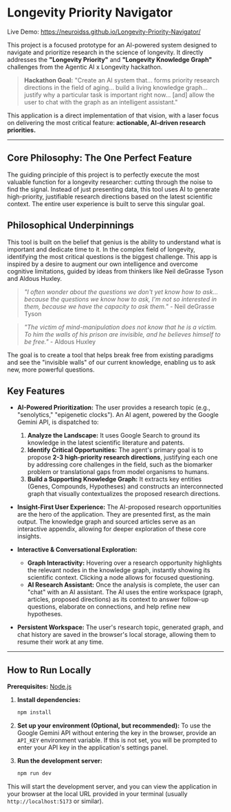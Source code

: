 
# Longevity Priority Navigator

Live Demo: https://neuroidss.github.io/Longevity-Priority-Navigator/

This project is a focused prototype for an AI-powered system designed to navigate and prioritize research in the science of longevity. It directly addresses the **"Longevity Priority"** and **"Longevity Knowledge Graph"** challenges from the Agentic AI x Longevity hackathon.

> **Hackathon Goal:** "Create an AI system that... forms priority research directions in the field of aging... build a living knowledge graph... justify why a particular task is important right now... [and] allow the user to chat with the graph as an intelligent assistant."

This application is a direct implementation of that vision, with a laser focus on delivering the most critical feature: **actionable, AI-driven research priorities.**

---

## Core Philosophy: The One Perfect Feature

The guiding principle of this project is to perfectly execute the most valuable function for a longevity researcher: cutting through the noise to find the signal. Instead of just presenting data, this tool uses AI to generate high-priority, justifiable research directions based on the latest scientific context. The entire user experience is built to serve this singular goal.

## Philosophical Underpinnings

This tool is built on the belief that genius is the ability to understand what is important and dedicate time to it. In the complex field of longevity, identifying the most critical questions is the biggest challenge. This app is inspired by a desire to augment our own intelligence and overcome cognitive limitations, guided by ideas from thinkers like Neil deGrasse Tyson and Aldous Huxley.

> *"I often wonder about the questions we don't yet know how to ask... because the questions we know how to ask, I'm not so interested in them, because we have the capacity to ask them."* - Neil deGrasse Tyson

> *"The victim of mind-manipulation does not know that he is a victim. To him the walls of his prison are invisible, and he believes himself to be free."* - Aldous Huxley

The goal is to create a tool that helps break free from existing paradigms and see the "invisible walls" of our current knowledge, enabling us to ask new, more powerful questions.

## Key Features

*   **AI-Powered Prioritization:** The user provides a research topic (e.g., "senolytics," "epigenetic clocks"). An AI agent, powered by the Google Gemini API, is dispatched to:
    1.  **Analyze the Landscape:** It uses Google Search to ground its knowledge in the latest scientific literature and patents.
    2.  **Identify Critical Opportunities:** The agent's primary goal is to propose **2-3 high-priority research directions**, justifying each one by addressing core challenges in the field, such as the biomarker problem or translational gaps from model organisms to humans.
    3.  **Build a Supporting Knowledge Graph:** It extracts key entities (Genes, Compounds, Hypotheses) and constructs an interconnected graph that visually contextualizes the proposed research directions.

*   **Insight-First User Experience:** The AI-proposed research opportunities are the hero of the application. They are presented first, as the main output. The knowledge graph and sourced articles serve as an interactive appendix, allowing for deeper exploration of these core insights.

*   **Interactive & Conversational Exploration:**
    *   **Graph Interactivity:** Hovering over a research opportunity highlights the relevant nodes in the knowledge graph, instantly showing its scientific context. Clicking a node allows for focused questioning.
    *   **AI Research Assistant:** Once the analysis is complete, the user can "chat" with an AI assistant. The AI uses the entire workspace (graph, articles, proposed directions) as its context to answer follow-up questions, elaborate on connections, and help refine new hypotheses.

*   **Persistent Workspace:** The user's research topic, generated graph, and chat history are saved in the browser's local storage, allowing them to resume their work at any time.

---

## How to Run Locally

**Prerequisites:** [Node.js](https://nodejs.org/)

1.  **Install dependencies:**
    ```bash
    npm install
    ```
2.  **Set up your environment (Optional, but recommended):**
    To use the Google Gemini API without entering the key in the browser, provide an `API_KEY` environment variable. If this is not set, you will be prompted to enter your API key in the application's settings panel.

3.  **Run the development server:**
    ```bash
    npm run dev
    ```
This will start the development server, and you can view the application in your browser at the local URL provided in your terminal (usually `http://localhost:5173` or similar).
